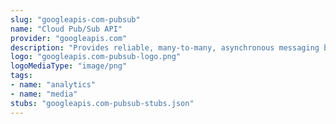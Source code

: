 ```yaml
---
slug: "googleapis-com-pubsub"
name: "Cloud Pub/Sub API"
provider: "googleapis.com"
description: "Provides reliable, many-to-many, asynchronous messaging between applications. "
logo: "googleapis.com-pubsub-logo.png"
logoMediaType: "image/png"
tags:
- name: "analytics"
- name: "media"
stubs: "googleapis.com-pubsub-stubs.json"
---
```


